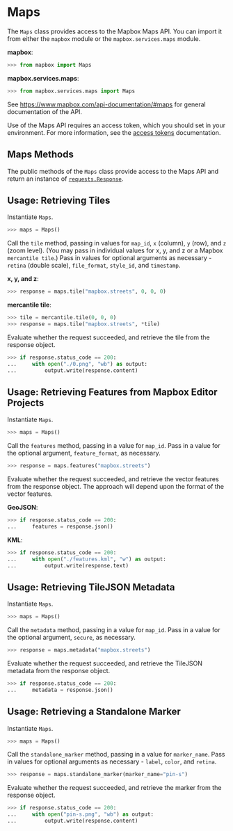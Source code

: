 # Maps

The `Maps` class provides access to the Mapbox Maps API.  You can import it from either the `mapbox` module or the `mapbox.services.maps` module.

__mapbox__:

```python
>>> from mapbox import Maps
```

__mapbox.services.maps__:

```python
>>> from mapbox.services.maps import Maps
```

See https://www.mapbox.com/api-documentation/#maps for general documentation of the API.

Use of the Maps API requires an access token, which you should set in your environment.  For more information, see the [access tokens](access_tokens.md) documentation.

## Maps Methods

The public methods of the `Maps` class provide access to the Maps API and return an instance of [`requests.Response`](http://docs.python-requests.org/en/latest/api/#requests.Response).

## Usage: Retrieving Tiles

Instantiate `Maps`.

```python
>>> maps = Maps()
```

Call the `tile` method, passing in values for `map_id`, `x` (column), `y` (row), and `z` (zoom level).  (You may pass in individual values for x, y, and z or a Mapbox `mercantile tile`.)  Pass in values for optional arguments as necessary - `retina` (double scale), `file_format`, `style_id`, and `timestamp`.

__x, y, and z__:
```python
>>> response = maps.tile("mapbox.streets", 0, 0, 0)
```

__mercantile tile__:
```python
>>> tile = mercantile.tile(0, 0, 0)
>>> response = maps.tile("mapbox.streets", *tile)
```

Evaluate whether the request succeeded, and retrieve the tile from the response object.

```python
>>> if response.status_code == 200:
...     with open("./0.png", "wb") as output:
...         output.write(response.content)
```

## Usage: Retrieving Features from Mapbox Editor Projects

Instantiate `Maps`.

```python
>>> maps = Maps()
```

Call the `features` method, passing in a value for `map_id`.  Pass in a value for the optional argument, `feature_format`, as necessary.

```python
>>> response = maps.features("mapbox.streets")
```

Evaluate whether the request succeeded, and retrieve the vector features from the response object.  The approach will depend upon the format of the vector features.

__GeoJSON__:

```python
>>> if response.status_code == 200:
...     features = response.json()
```

__KML__:

```python
>>> if response.status_code == 200:
...     with open("./features.kml", "w") as output:
...         output.write(response.text)
```

## Usage: Retrieving TileJSON Metadata

Instantiate `Maps`.

```python
>>> maps = Maps()
```

Call the `metadata` method, passing in a value for `map_id`.  Pass in a value for the optional argument, `secure`, as necessary.

```python
>>> response = maps.metadata("mapbox.streets")
```

Evaluate whether the request succeeded, and retrieve the TileJSON metadata from the response object.

```python
>>> if response.status_code == 200:
...     metadata = response.json()
```

## Usage: Retrieving a Standalone Marker

Instantiate `Maps`.

```python
>>> maps = Maps()
```

Call the `standalone_marker` method, passing in a value for `marker_name`.  Pass in values for optional arguments as necessary - `label`, `color`, and `retina`.

```python
>>> response = maps.standalone_marker(marker_name="pin-s")
```

Evaluate whether the request succeeded, and retrieve the marker from the response object.

```python
>>> if response.status_code == 200:
...     with open("pin-s.png", "wb") as output:
...         output.write(response.content)
```
